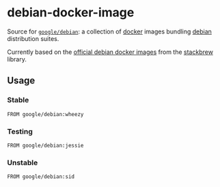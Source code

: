 debian-docker-image
======================

Source for [`google/debian`](https://index.docker.io/u/google/debian/):
a collection of [docker](https://docker.io) images bundling [debian](https://www.debian.org) distribution suites.

Currently based on the [official debian docker images](https://index.docker.io/_/debian/) from the [stackbrew](https://github.com/dotcloud/stackbrew/blob/master/library/debian) library.

## Usage

### Stable

```
FROM google/debian:wheezy
```

### Testing

```
FROM google/debian:jessie
```

### Unstable

```
FROM google/debian:sid
```
